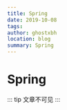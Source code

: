 ```yaml
---
title: Spring
date: 2019-10-08
tags:
author: ghostxbh
location: blog
summary: Spring
---
```

# Spring

::: tip
文章不可见
:::

